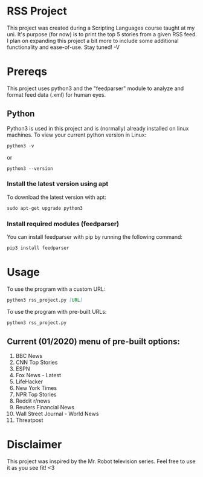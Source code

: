 # RSS Project
This project was created during a Scripting Languages course taught at my uni. It's purpose (for now) is to print the top 5 stories from a given RSS feed. I plan on expanding this project a bit more to include some additional functionality and ease-of-use. Stay tuned! -V

# Prereqs
This project uses python3 and the "feedparser" module to analyze and format feed data (.xml) for human eyes.

## Python
Python3 is used in this project and is (normally) already installed on linux machines.
To view your current python version in Linux:
```markdown
python3 -v
```
or
```markdown
python3 --version
```
### Install the latest version using apt
To download the latest version with apt:
```markdown
sudo apt-get upgrade python3
```
### Install required modules (feedparser)
You can install feedparser with pip by running the following command:
```markdown
pip3 install feedparser
```

# Usage
To use the program with a custom URL:
```markdown
python3 rss_project.py [URL]
```
To use the program with pre-built URLs: 
```markdown
python3 rss_project.py
```

## Current (01/2020) menu of pre-built options:

1. BBC News
2. CNN Top Stories
3. ESPN
4. Fox News - Latest
5. LifeHacker
6. New York Times
7. NPR Top Stories
8. Reddit r/news
9. Reuters Financial News
10. Wall Street Journal - World News
11. Threatpost

# Disclaimer
This project was inspired by the Mr. Robot television series. Feel free to use it as you see fit! <3
